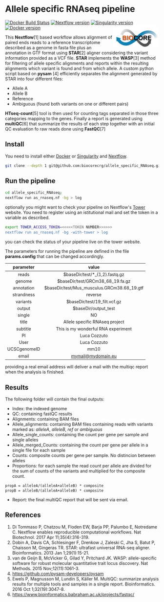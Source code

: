 # Allele specific RNAseq pipeline
[![Docker Build Status](https://img.shields.io/docker/automated/biocorecrg/asrnaseq.svg)](https://cloud.docker.com/u/biocorecrg/repository/docker/biocorecrg/asrnaseq/builds)
[![Nextflow version](https://img.shields.io/badge/Nextflow-19.10.0-brightgreen)](https://www.nextflow.io/)
[![Singularity version](https://img.shields.io/badge/Singularity-v2.6.1-green.svg)](https://www.sylabs.io/)
[![Docker version](https://img.shields.io/badge/Docker-v19.03-blue)](https://www.docker.com/)
<img align="right" href="https://biocore.crg.eu/" src="https://raw.githubusercontent.com/CRG-CNAG/BioCoreMiscOpen/master/logo/biocore-logo_small.png" />

This **Nextflow**[1] based workflow allows alignment of paired ends reads to a reference transcriptome described as a genome in fasta file plus an annotation in GTF format using **STAR**[2] aligner considering the variant information provided as a VCF file.
**STAR** implements the **WASP**[3] method for filtering of allele specific alignments and reports within the resulting alignments which variant is found and from which allele.
A custom python script based on **pysam** [4] efficiently separates the alignment generated by STAR into four different files:
- Allele A
- Allele B
- Reference
- Ambiguous (found both variants on one or different pairs)

**HTseq-count**[5] tool is then used for counting tags separated in those three categories mapping to the genes.
Finally a report is generated using **multiQC**[6] that summarize the results of each step together with an initial QC evaluation fo raw reads done using **FastQC**[7]

## Install
You need to install either [Docker](https://docs.docker.com/install/) or [Singularity](https://sylabs.io/guides/3.1/user-guide/installation.html) and [Nextflow](https://www.nextflow.io/docs/latest/getstarted.html).

```bash
git clone --depth 1 git@github.com:biocorecrg/allele_specific_RNAseq.git
```

## Run the pipeline
```bash
cd allele_specific_RNAseq; 
nextflow run as_rnaseq.nf -bg > log
```

optionally you might want to check your pipeline on Nextflow's [Tower](https://tower.nf/) website. You need to register using an istitutional mail and set the token in a variable as described.

```bash
export TOWER_ACCESS_TOKEN=<<<<<TOKEN NUMBER>>>>>>
nextflow run as_rnaseq.nf -bg -with-tower > log 
```

you can check the status of your pipeline live on the tower website.

The parameters for running the pipeline are defined in the file **params.config** that can be changed accordingly.

|parameter|value|
|:---:|:---:|
|reads |$baseDir/test/*_{1,2}.fastq.gz|
|genome |$baseDir/test/GRCm38_68_19.fa.gz|
|annotation |$baseDir/test/Mus_musculus.GRCm38.68_19.gtf|
|strandness |reverse|
|variants |$baseDir/test/19_filt.vcf.gz| 
|output |$baseDir/output_test|
|single |NO|
|title |Allele specific RNAseq project|
|subtitle |This is my wonderful RNA experiment|
|PI |Luca Cozzuto|
|User |Luca Cozzuto|
|UCSCgenomeID |mm10|
|email |mymail@mydomain.eu|

providing a real email address will deliver a mail with the multiqc report when the analysis is finished.

## Results
The following folder will contain the final outputs:
* Index: the indexed genome
* QC: containing fastQC results
* Alignments: containing BAM files
* Allele_alignments: containing BAM files containing reads with variants marked as: *alleleA*, *alleleB*, *ref* or *ambiguous*
* Allele_single_counts: containing the count per gene per sample and single alleles
* Allele_merged_Counts:  containing the count per gene per allele in a single file for each sample
* Counts: composite counts per gene per sample. No distincion between alleles
* Proportions: for each sample the read count per allele are divided for the sum of counts of the variants and multiplied for the composite count.

```
propA = alleleA/(alleleA+alleleB) * composite 
propB = alleleB/(alleleA+alleleB) * composite 
```
* Report: the final multiQC report that will be sent via email.


## References
1. Di Tommaso P, Chatzou M, Floden EW, Barja PP, Palumbo E, Notredame C. Nextflow enables reproducible computational workflows. Nat Biotechnol. 2017 Apr 11;35(4):316-319.
1. Dobin A, Davis CA, Schlesinger F, Drenkow J, Zaleski C, Jha S, Batut P, Chaisson M, Gingeras TR. STAR: ultrafast universal RNA-seq aligner. Bioinformatics. 2013 Jan 1;29(1):15-21. 
1. van de Geijn B, McVicker G, Gilad Y, Pritchard JK. WASP: allele-specific software for robust molecular quantitative trait locus discovery. Nat Methods. 2015 Nov;12(11):1061-3.
1. https://github.com/pysam-developers/pysam
1. Ewels P, Magnusson M, Lundin S, Käller M. MultiQC: summarize analysis results for multiple tools and samples in a single report. Bioinformatics. 2016 Oct 1;32(19):3047-8.
1. https://www.bioinformatics.babraham.ac.uk/projects/fastqc/
